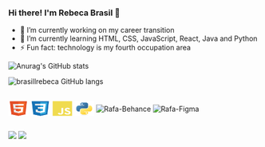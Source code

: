 ### Hi there! I'm Rebeca Brasil 👋

- 🔭 I’m currently working on my career transition
- 🌱 I’m currently learning HTML, CSS, JavaScript, React, Java and Python 
- ⚡ Fun fact: technology is my fourth occupation area
 
![Anurag's GitHub stats](https://github-readme-stats.vercel.app/api?username=brasillrebeca&show_icons=true&theme=transparent)

![brasillrebeca GitHub langs](https://github-readme-stats.vercel.app/api/top-langs?username=brasillrebeca&layout-compact&langs_count=16&theme=transparent)

<div style="display: inline_block"><br>
  <img align="center" alt="Rafa-HTML" height="30" width="40" src="https://raw.githubusercontent.com/devicons/devicon/master/icons/html5/html5-original.svg">
  <img align="center" alt="Rafa-CSS" height="30" width="40" src="https://raw.githubusercontent.com/devicons/devicon/master/icons/css3/css3-original.svg">
  <img align="center" alt="Rafa-Js" height="30" width="40" src="https://raw.githubusercontent.com/devicons/devicon/master/icons/javascript/javascript-plain.svg">
  <img align="center" alt="Rafa-Python" height="30" width="40" src="https://raw.githubusercontent.com/devicons/devicon/master/icons/python/python-original.svg">
  <img align="center" alt="Rafa-Behance" height="30" width="40" src="https://cdn.jsdelivr.net/gh/devicons/devicon@latest/icons/behance/behance-original.svg" /> 
  <img align="center" alt="Rafa-Figma" height="30" width="40" src="https://cdn.jsdelivr.net/gh/devicons/devicon@latest/icons/figma/figma-original.svg" />
</div>

##

<div> 
  <a href = "mailto:contatorafaballerini@gmail.com"><img src="https://img.shields.io/badge/-Gmail-%23333?style=for-the-badge&logo=gmail&logoColor=white" target="_blank"></a>
  <a href="https://www.linkedin.com/in/brasillrebeca/" target="_blank"><img src="https://img.shields.io/badge/-LinkedIn-%230077B5?style=for-the-badge&logo=linkedin&logoColor=white" target="_blank"></a> 
  
</div>
